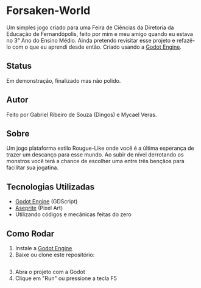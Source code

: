# Forsaken-World

Um simples jogo criado para uma Feira de Ciências da Diretoria da Educação de Fernandópolis, feito por mim e meu amigo quando eu estava no 3° Ano do Ensino Médio.
Ainda pretendo revisitar esse projeto e refazê-lo com o que eu aprendi desde então.
Criado usando a [Godot Engine](https:://godotengine.org).

## Status
Em demonstração, finalizado mas não polido.

## Autor
Feito por Gabriel Ribeiro de Souza (Dingos) e Mycael Veras.

## Sobre

Um jogo plataforma estilo Rougue-Like onde você é a última esperança de trazer um descanço para esse mundo.
Ao subir de nível derrotando os monstros você terá a chance de escolher uma entre três bençãos para facilitar sua jogatina.

## Tecnologias Utilizadas

- [Godot Engine](https:://godotengine.org) (GDScript)
- [Aseprite](https://www.aseprite.org) (Pixel Art)
- Utilizando códigos e mecãnicas feitas do zero

## Como Rodar

1. Instale a [Godot Engine](https://godotengine.ord/download)
2. Baixe ou clone este repositório:
   ```bash git clone https://github.com/GabrielGames-Bytes/Forsaken-World.git
4. Abra o projeto com a Godot
5. Clique em "Run" ou pressione a tecla F5
